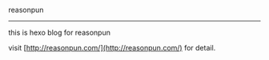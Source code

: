 reasonpun

---

this is hexo blog for reasonpun

visit [http://reasonpun.com/](http://reasonpun.com/) for detail.
